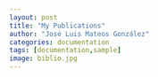 ```yaml
---
layout: post
title: "My Publications"
author: "José Luis Mateos González"
categories: documentation
tags: [documentation,sample]
image: biblio.jpg
---
```


